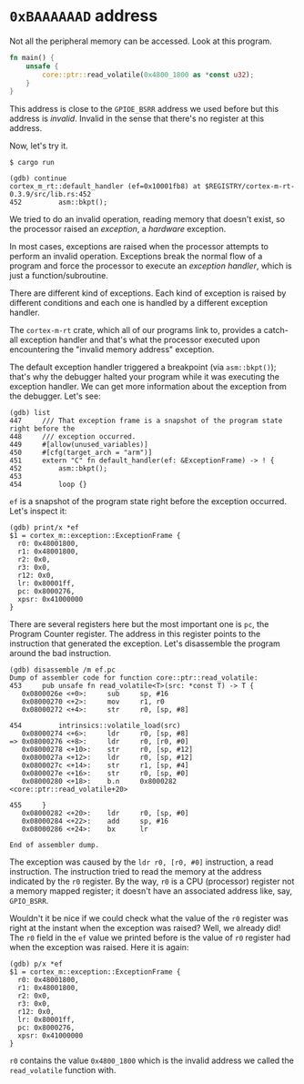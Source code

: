 # `0xBAAAAAAD` address

Not all the peripheral memory can be accessed. Look at this program.

``` rust
fn main() {
    unsafe {
        core::ptr::read_volatile(0x4800_1800 as *const u32);
    }
}
```

This address is close to the `GPIOE_BSRR` address we used before but this address is *invalid*.
Invalid in the sense that there's no register at this address.

Now, let's try it.

``` console
$ cargo run

(gdb) continue
cortex_m_rt::default_handler (ef=0x10001fb8) at $REGISTRY/cortex-m-rt-0.3.9/src/lib.rs:452
452         asm::bkpt();
```

We tried to do an invalid operation, reading memory that doesn't exist, so the processor raised an
*exception*, a *hardware* exception.

In most cases, exceptions are raised when the processor attempts to perform an invalid operation.
Exceptions break the normal flow of a program and force the processor to execute an *exception
handler*, which is just a function/subroutine.

There are different kind of exceptions. Each kind of exception is raised by different conditions and
each one is handled by a different exception handler.

The `cortex-m-rt` crate, which all of our programs link to, provides a catch-all exception handler
and that's what the processor executed upon encountering the "invalid memory address" exception.

The default exception handler triggered a breakpoint (via `asm::bkpt()`); that's why the debugger
halted your program while it was executing the exception handler. We can get more information about
the exception from the debugger. Let's see:

```
(gdb) list
447     /// That exception frame is a snapshot of the program state right before the
448     /// exception occurred.
449     #[allow(unused_variables)]
450     #[cfg(target_arch = "arm")]
451     extern "C" fn default_handler(ef: &ExceptionFrame) -> ! {
452         asm::bkpt();
453
454         loop {}
```

`ef` is a snapshot of the program state right before the exception occurred. Let's inspect it:

```
(gdb) print/x *ef
$1 = cortex_m::exception::ExceptionFrame {
  r0: 0x48001800,
  r1: 0x48001800,
  r2: 0x0,
  r3: 0x0,
  r12: 0x0,
  lr: 0x80001ff,
  pc: 0x8000276,
  xpsr: 0x41000000
}
```

There are several registers here but the most important one is `pc`, the Program Counter register.
The address in this register points to the instruction that generated the exception. Let's
disassemble the program around the bad instruction.

```
(gdb) disassemble /m ef.pc
Dump of assembler code for function core::ptr::read_volatile:
453     pub unsafe fn read_volatile<T>(src: *const T) -> T {
   0x0800026e <+0>:     sub     sp, #16
   0x08000270 <+2>:     mov     r1, r0
   0x08000272 <+4>:     str     r0, [sp, #8]

454         intrinsics::volatile_load(src)
   0x08000274 <+6>:     ldr     r0, [sp, #8]
=> 0x08000276 <+8>:     ldr     r0, [r0, #0]
   0x08000278 <+10>:    str     r0, [sp, #12]
   0x0800027a <+12>:    ldr     r0, [sp, #12]
   0x0800027c <+14>:    str     r1, [sp, #4]
   0x0800027e <+16>:    str     r0, [sp, #0]
   0x08000280 <+18>:    b.n     0x8000282 <core::ptr::read_volatile+20>

455     }
   0x08000282 <+20>:    ldr     r0, [sp, #0]
   0x08000284 <+22>:    add     sp, #16
   0x08000286 <+24>:    bx      lr

End of assembler dump.
```

The exception was caused by the `ldr r0, [r0, #0]` instruction, a read instruction. The instruction
tried to read the memory at the address indicated by the `r0` register. By the way, `r0` is a CPU
(processor) register not a memory mapped register; it doesn't have an associated address like, say,
`GPIO_BSRR`.

Wouldn't it be nice if we could check what the value of the `r0` register was right at the instant
when the exception was raised? Well, we already did! The `r0` field in the `ef` value we printed
before is the value of `r0` register had when the exception was raised. Here it is again:

```
(gdb) p/x *ef
$1 = cortex_m::exception::ExceptionFrame {
  r0: 0x48001800,
  r1: 0x48001800,
  r2: 0x0,
  r3: 0x0,
  r12: 0x0,
  lr: 0x80001ff,
  pc: 0x8000276,
  xpsr: 0x41000000
}
```

`r0` contains the value `0x4800_1800` which is the invalid address we called the `read_volatile`
function with.
